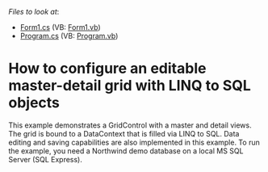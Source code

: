 <!-- default file list -->
*Files to look at*:

* [Form1.cs](./CS/LinqWithEditing/Form1.cs) (VB: [Form1.vb](./VB/LinqWithEditing/Form1.vb))
* [Program.cs](./CS/LinqWithEditing/Program.cs) (VB: [Program.vb](./VB/LinqWithEditing/Program.vb))
<!-- default file list end -->
# How to configure an editable master-detail grid with LINQ to SQL objects


<p>This example demonstrates a GridControl with a master and detail views. The grid is bound to a DataContext that is filled via LINQ to SQL. Data editing and saving capabilities are also implemented in this example. To run the example, you need a Northwind demo database on a local MS SQL Server (SQL Express).</p>

<br/>


